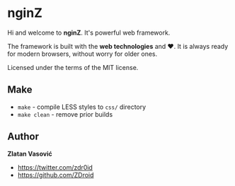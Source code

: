 # nginZ

Hi and welcome to **nginZ**. It's powerful web framework.

The framework is built with the **web technologies** and &hearts;. It is always ready for modern browsers, without worry for older ones.

Licensed under the terms of the MIT license.

## Make

* `make` - compile LESS styles to `css/` directory
* `make clean` - remove prior builds

## Author

**Zlatan Vasović**
* https://twitter.com/zdr0id
* https://github.com/ZDroid
